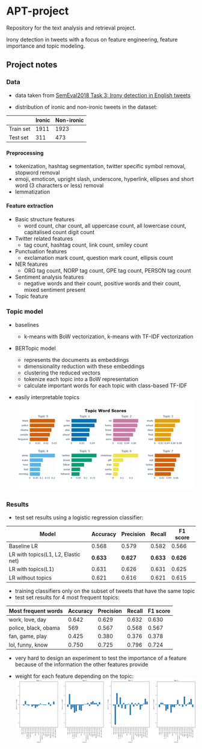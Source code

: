 # APT-project

Repository for the text analysis and retrieval project.

Irony detection in tweets with a focus on feature engineering, feature importance and topic modeling.

## Project notes

### Data
- data taken from [SemEval2018 Task 3: Irony detection in English tweets](https://competitions.codalab.org/competitions/17468#learn_the_details-overview)

- distribution of ironic and non-ironic tweets in the dataset:

|           | Ironic  | Non-ironic |
| --------- | ------- | ---------- |
| Train set | 1911    | 1923       |
| Test set  | 311     | 473        |

#### Preprocessing
- tokenization, hashtag segmentation, twitter specific symbol removal, stopword removal
- emoji, emoticon, upright slash, underscore, hyperlink, ellipses and short word (3 characters or less) removal
- lemmatization

#### Feature extraction
- Basic structure features
    - word count, char count, all uppercase count, all lowercase count, capitalised count digit count
- Twitter related features
    - tag count, hashtag count, link count, smiley count
- Punctuation features
    - exclamation mark count, question mark count, ellipsis count
- NER features
   - ORG tag count, NORP tag count, GPE tag count, PERSON tag count
- Sentiment analysis features
    - negative words and their count, positive words and their count, mixed sentiment present
- Topic feature

### Topic model
- baselines
    - k-means with BoW vectorization, k-means with TF-IDF vectorization
- BERTopic model 
    - represents the documents as embeddings
    - dimensionality reduction with these embeddings
    - clustering the reduced vectors
    - tokenize each topic into a BoW representation
    - calculate important words for each topic with class-based TF-IDF

- easily interpretable topics
![Topics](https://github.com/ir2718/text-analysis-and-retrieval-project/blob/master/topics.png)

### Results
- test set results using a logistic regression classifier:

| Model                               | Accuracy   | Precision   | Recall      | F1 score   |
| ----------------------------------- | ---------- | ----------  | ----------  | ---------- |
| Baseline LR                         | 0.568      | 0.579       | 0.582       | 0.566      |
| LR with topics(L1, L2, Elastic net) | **0.633**  | **0.627**   | **0.633**   | **0.626**  |
| LR with topics(L1)                  | 0.631      | 0.626       | 0.631       | 0.625      |
| LR without topics                   | 0.621      | 0.616       | 0.621       | 0.615      |

- training classifiers only on the subset of tweets that have the same topic 
- test set results for 4 most frequent topics:


| Most frequent words                 | Accuracy   | Precision   | Recall      | F1 score   |
| ----------------------------------- | ---------- | ----------  | ----------  | ---------- |
| work, love, day                     | 0.642      | 0.629       | 0.632       | 0.630      |
| police, black, obama                | 569        | 0.567       | 0.568       | 0.567      |
| fan, game, play                     | 0.425      | 0.380       | 0.376       | 0.378      |
| lol, funny, know                    | 0.750      | 0.725       | 0.796       | 0.724      |

- very hard to design an experiment to test the importance of a feature because of the information the other features provide

- weight for each feature depending on the topic:
![Topics](https://github.com/ir2718/text-analysis-and-retrieval-project/blob/master/plot.png)
